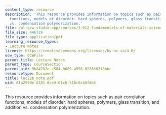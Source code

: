 ```yaml
---
content_type: resource
description: 'This resource provides information on topics such as pair correlation
  functions, models of disorder: hard spheres, polymers, glass transition, and addition
  vs. condensation polymerization.'
file: /ol-ocw-studio-app/courses/3-012-fundamentals-of-materials-science-fall-2005/8fa259de81810ce901c6510c0c40fde6_lec22b_note.pdf
file_size: 446729
file_type: application/pdf
learning_resource_types:
- Lecture Notes
license: https://creativecommons.org/licenses/by-nc-sa/4.0/
ocw_type: OCWFile
parent_title: Lecture Notes
parent_type: CourseSection
parent_uid: 9b84782c-e584-0689-a998-0228b6218bbc
resourcetype: Document
title: lec22b_note.pdf
uid: 8fa259de-8181-0ce9-01c6-510c0c40fde6
---
```

This resource provides information on topics such as pair correlation functions, models of disorder: hard spheres, polymers, glass transition, and addition vs. condensation polymerization.